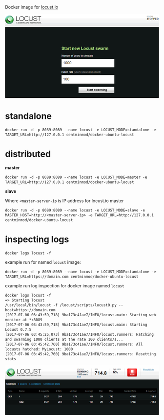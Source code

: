 Docker image for [locust.io](http://locust.io)

![](images/locust-01.png)

# standalone

    docker run -d -p 8089:8089 --name locust -e LOCUST_MODE=standalone -e TARGET_URL=http://127.0.0.1 centminmod/docker-ubuntu-locust

# distributed

**master**

    docker run -d -p 8089:8089 --name locust -e LOCUST_MODE=master -e TARGET_URL=http://127.0.0.1 centminmod/docker-ubuntu-locust

**slave**

Where `<master-server-ip` is IP address for locust.io master

    docker run -d -p 8089:8089 --name locust -e LOCUST_MODE=slave -e MASTER_HOST=http://<master-server-ip> -e TARGET_URL=http://127.0.0.1 centminmod/docker-ubuntu-locust

# inspecting logs

    docker logs locust -f

example run for named `locust` image:

    docker run -d -p 8089:8089 --name locust -e LOCUST_MODE=standalone -e TARGET_URL=https://domain.com centminmod/docker-ubuntu-locust

example run log inspection for docker image named `locust`

    docker logs locust -f
    => Starting locust
    /usr/local/bin/locust -f /locust/scripts/locust0.py --host=https://domain.com
    [2017-07-06 03:43:59,718] 9ba173c41ae7/INFO/locust.main: Starting web monitor at *:8089
    [2017-07-06 03:43:59,718] 9ba173c41ae7/INFO/locust.main: Starting Locust 0.7.5
    [2017-07-06 03:45:25,073] 9ba173c41ae7/INFO/locust.runners: Hatching and swarming 1000 clients at the rate 100 clients/s...
    [2017-07-06 03:45:42,760] 9ba173c41ae7/INFO/locust.runners: All locusts hatched: MyLocust: 1000
    [2017-07-06 03:45:42,760] 9ba173c41ae7/INFO/locust.runners: Resetting stats

![](images/locust-02.png)
